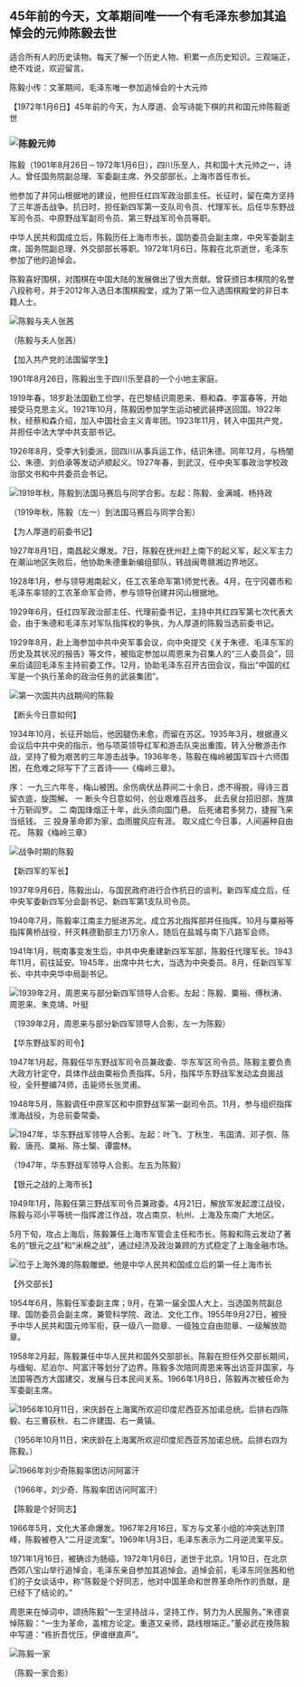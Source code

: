 ## 45年前的今天，文革期间唯一一个有毛泽东参加其追悼会的元帅陈毅去世

适合所有人的历史读物。每天了解一个历史人物、积累一点历史知识。三观端正，绝不戏说，欢迎留言。  

陈毅小传：文革期间，毛泽东唯一参加追悼会的十大元帅

【1972年1月6日】45年前的今天，为人厚道、会写诗能下棋的共和国元帅陈毅逝世

### ![陈毅元帅](陈毅元帅.jpg)

陈毅（1901年8月26日－1972年1月6日），四川乐至人，共和国十大元帅之一，诗人。曾任国务院副总理、军委副主席、外交部部长，上海市首任市长。

他参加了井冈山根据地的建设，他担任红四军政治部主任。长征时，留在南方坚持了三年游击战争。抗日时，担任新四军第一支队司令员、代理军长。后任华东野战军司令员、中原野战军副司令员、第三野战军司令员等职。

中华人民共和国成立后，陈毅历任上海市市长，国防委员会副主席，中央军委副主席，国务院副总理、外交部部长等职。1972年1月6日，陈毅在北京逝世，毛泽东参加了他的追悼会。

陈毅喜好围棋，对围棋在中国大陆的发展做出了很大贡献。曾获颁日本棋院的名誉八段称号，并于2012年入选日本围棋殿堂，成为了第一位入选围棋殿堂的非日本籍人士。

![陈毅与夫人张茜](陈毅与夫人张茜.jpg)

（陈毅与夫人张茜）

【加入共产党的法国留学生】

1901年8月26日，陈毅出生于四川乐至县的一个小地主家庭。

1919年春，18岁赴法国勤工俭学，在巴黎结识周恩来、蔡和森、李富春等，开始接受马克思主义。1921年10月，陈毅因参加学生运动被武装押送回国。1922年秋，经蔡和森介绍，加入中国社会主义青年团。1923年11月，转入中国共产党，并担任中法大学中共支部书记。

1926年8月，受李大钊委派，回四川从事兵运工作，结识朱德。同年12月，与杨闇公、朱德、刘伯承等发动泸顺起义。1927年春，到武汉，任中央军事政治学校政治部文书和中共委员会书记。

![1919年秋，陈毅到法国马赛后与同学合影。左起：陈毅、金满城、杨持政](1919年秋，陈毅到法国马赛后与同学合影。左起：陈毅、金满城、杨持政.jpg)

（1919年秋，陈毅（左一）到法国马赛后与同学合影）

【为人厚道的前委书记】

1927年8月1日，南昌起义爆发。7日，陈毅在抚州赶上南下的起义军，起义军主力在潮汕地区失败后，他协助朱德重新编组部队，转战闽粤赣湘边界地区。

1928年1月，参与领导湘南起义，任工农革命军第1师党代表。4月，在宁冈砻市和毛泽东率领的工农革命军会师，参与领导创建井冈山根据地。

1929年6月，任红四军政治部主任、代理前委书记，主持中共红四军第七次代表大会，由于朱德和毛泽东对军队指挥权的争执，为人厚道的陈毅当选前委书记。

1929年8月，赴上海参加中共中央军事会议，向中央提交《关于朱德、毛泽东军的历史及其状况的报告》等文件，被指定参加以周恩来为召集人的“三人委员会”，回来后请回毛泽东主持前委工作。12月，协助毛泽东召开古田会议，指出“中国的红军是一个执行革命的政治任务的武装集团”。

![第一次国共内战期间的陈毅](第一次国共内战期间的陈毅.jpg)



【断头今日意如何】

1934年10月，长征开始后，他因腿伤未愈，而留在苏区。1935年3月，根据遵义会议后中共中央的指示，他与项英领导红军和游击队突出重围，转入分散游击作战，坚持了极为艰苦的三年游击战争。1936年冬，陈毅在梅岭被国军四十六师围困，在危难之际写下了三首诗——《梅岭三章》。

序：
一九三六年冬，梅山被困。余伤病伏丛莽间二十余日，虑不得脱，得诗三首留衣底，旋围解。
一
断头今日意如何，创业艰难百战多。
此去泉台招旧部，旌旗十万斩阎罗。
二
南国烽烟正十年，此头须向国门悬。
后死诸君多努力，捷报飞来当纸钱。
三
投身革命即为家，血雨腥风应有涯。
取义成仁今日事，人间遍种自由花。
陈毅《梅岭三章》

![战争时期的陈毅](战争时期的陈毅.jpg)



【新四军的军长】

1937年9月6日，陈毅出山，与国民政府进行合作抗日的谈判。新四军成立后，任中央军委新四军分会副书记、新四军第1支队司令员。

1940年7月，陈毅率江南主力挺进苏北，成立苏北指挥部并任指挥。10月与粟裕等指挥黄桥战役，歼灭韩德勤部主力1万余人，随后在盐城与南下八路军会师。

1941年1月，皖南事变发生后，中共中央重建新四军军部，陈毅任代理军长。1943年11月，前往延安。1945年，出席中共七大，当选为中央委员。8月，任新四军军长、中共中央华中局副书记。

![1939年2月，周恩来与部分新四军领导人合影。左起：陈毅、粟裕、傅秋涛、周恩来、朱克靖、叶挺](1939年2月，周恩来与部分新四军领导人合影。左起：陈毅、粟裕、傅秋涛、周恩来、朱克靖、叶挺.jpg)

（1939年2月，周恩来与部分新四军领导人合影，左一为陈毅）

【华东野战军的司令】

1947年1月起，陈毅任华东野战军司令员兼政委、华东军区司令员。陈毅主要负责大政方针定夺，具体作战由粟裕负责指挥。5月，指挥华东野战军发动孟良崮战役，全歼整编74师，击毙师长张灵甫。

1948年5月，陈毅调任中原军区和中原野战军第一副司令员。11月，参与组织指挥淮海战役，为总前委常委。

![1947年，华东野战军领导人合影。左起：叶飞、丁秋生、韦国清、邓子恢、陈毅、唐亮、粟裕、陈士榘、谭震林。](1947年，华东野战军领导人合影。左起：叶飞、丁秋生、韦国清、邓子恢、陈毅、唐亮、粟裕、陈士榘、谭震林。.png)

（1947年，华东野战军领导人合影。左五为陈毅）

【银元之战的上海市长】

1949年1月，陈毅任第三野战军司令员兼政委。4月21日，解放军发起渡江战役，陈毅与邓小平等统一指挥渡江作战，攻占南京、杭州、上海及东南广大地区。

5月下旬，攻占上海后，陈毅兼任上海市军管会主任和市长。陈毅和陈云发动了著名的“银元之战”和“米棉之战”，通过经济及政治兼顾的方式稳定了上海金融市场。

![位于上海外滩的陈毅雕塑。他是中华人民共和国成立后的第一任上海市长](位于上海外滩的陈毅雕塑。他是中华人民共和国成立后的第一任上海市长.JPG)

【外交部长】

1954年6月，陈毅任军委副主席；9月，在第一届全国人大上，当选国务院副总理、国防委员会副主席，兼管科学院、政法、文化工作。1955年9月27日，被授予中华人民共和国元帅军衔，获一级八一勋章、一级独立自由勋章、一级解放勋章。

1958年2月起，陈毅兼任中华人民共和国外交部部长。陈毅在担任外交部长期间，与缅甸、尼泊尔、阿富汗等划分了边界。陈毅多次陪同周恩来等出访亚非国家，与法国等西方大国建交，发展与日本民间关系。1966年1月8日，陈毅再次被任命为军委副主席。

![1956年10月11日，宋庆龄在上海寓所欢迎印度尼西亚苏加诺总统。后排右四陈毅、右三曹荻秋、右二许建国、右一黄镇。](1956年10月11日，宋庆龄在上海寓所欢迎印度尼西亚苏加诺总统。后排右四陈毅、右三曹荻秋、右二许建国、右一黄镇。.jpg)

（1956年10月11日，宋庆龄在上海寓所欢迎印度尼西亚苏加诺总统。后排右四为陈毅。）

![1966年刘少奇陈毅率团访问阿富汗](1966年刘少奇陈毅率团访问阿富汗.jpg)

（1966年，刘少奇、陈毅率团访问阿富汗）

【陈毅是个好同志】

1966年5月，文化大革命爆发。1967年2月16日，军方与文革小组的冲突达到顶峰，陈毅被卷入“二月逆流案”。1969年1月3日，毛泽东表示为二月逆流案平反。

1971年1月16日，被确诊为肠癌，1972年1月6日，逝世于北京。1月10日，在北京西郊八宝山举行追悼会，毛泽东亲自参加其追悼会。追悼会前，毛泽东同张茜和他们的子女谈话中，称“陈毅是个好同志，他对中国革命和世界革命所作的贡献，是已经下了结论的。”

周恩来在悼词中，颂扬陈毅“一生坚持战斗，坚持工作，努力为人民服务。”朱德哀悼陈毅：“一生为革命，盖棺方论定。重道又亲师，路线根端正。”董必武在挽陈毅中写道：“栋折吾忧压，伊谁继直声”。

![陈毅一家](陈毅一家.jpg)

（陈毅一家合影）

